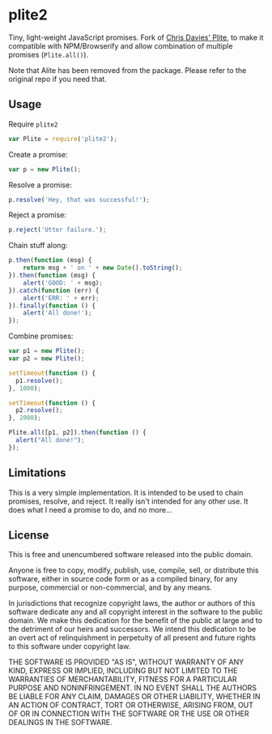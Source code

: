 # plite2

Tiny, light-weight JavaScript promises. Fork of [Chris Davies' Plite](https://github.com/chrisdavies/plite), to make it compatible with NPM/Browserify and allow combination of multiple promises (`Plite.all()`). 

Note that Alite has been removed from the package. Please refer to the original repo if you need that.


## Usage

Require `plite2`

```javascript
var Plite = require('plite2');
```

Create a promise:

```javascript
var p = new Plite();
```

Resolve a promise:

```javascript
p.resolve('Hey, that was successful!');
```

Reject a promise:
```javascript
p.reject('Utter failure.');
```

Chain stuff along:

```javascript
p.then(function (msg) {
    return msg + ' on ' + new Date().toString();
}).then(function (msg) {
    alert('GOOD: ' + msg);
}).catch(function (err) {
    alert('ERR: ' + err);
}).finally(function () {
    alert('All done!');
});
```

Combine promises:

```javascript
var p1 = new Plite();
var p2 = new Plite();

setTimeout(function () {
  p1.resolve();
}, 1000);

setTimeout(function () {
  p2.resolve();
}, 2000);

Plite.all([p1, p2]).then(function () {
  alert("All done!");
});
```

## Limitations
This is a very simple implementation. It is intended to be used to chain promises, resolve, and reject. It really isn't intended for any other use. It does what I need a promise to do, and no more...


## License
This is free and unencumbered software released into the public domain.

Anyone is free to copy, modify, publish, use, compile, sell, or
distribute this software, either in source code form or as a compiled
binary, for any purpose, commercial or non-commercial, and by any
means.

In jurisdictions that recognize copyright laws, the author or authors
of this software dedicate any and all copyright interest in the
software to the public domain. We make this dedication for the benefit
of the public at large and to the detriment of our heirs and
successors. We intend this dedication to be an overt act of
relinquishment in perpetuity of all present and future rights to this
software under copyright law.

THE SOFTWARE IS PROVIDED "AS IS", WITHOUT WARRANTY OF ANY KIND,
EXPRESS OR IMPLIED, INCLUDING BUT NOT LIMITED TO THE WARRANTIES OF
MERCHANTABILITY, FITNESS FOR A PARTICULAR PURPOSE AND NONINFRINGEMENT.
IN NO EVENT SHALL THE AUTHORS BE LIABLE FOR ANY CLAIM, DAMAGES OR
OTHER LIABILITY, WHETHER IN AN ACTION OF CONTRACT, TORT OR OTHERWISE,
ARISING FROM, OUT OF OR IN CONNECTION WITH THE SOFTWARE OR THE USE OR
OTHER DEALINGS IN THE SOFTWARE.

